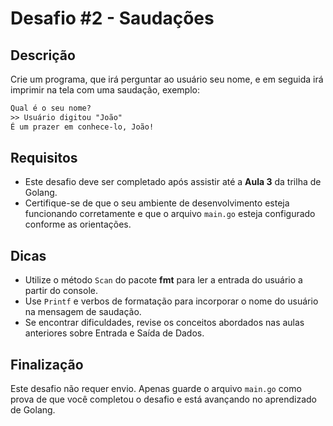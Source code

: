 # Desafio #2 - Saudações

## Descrição

Crie um programa, que irá perguntar ao usuário seu nome, e em seguida irá imprimir na tela com uma saudação, exemplo:

```txt
Qual é o seu nome? 
>> Usuário digitou "João"
É um prazer em conhece-lo, João!
```

## Requisitos

- Este desafio deve ser completado após assistir até a **Aula 3** da trilha de Golang.
- Certifique-se de que o seu ambiente de desenvolvimento esteja funcionando corretamente e que o arquivo `main.go` esteja configurado conforme as orientações.

## Dicas

- Utilize o método `Scan` do pacote **fmt** para ler a entrada do usuário a partir do console.
- Use `Printf` e verbos de formatação para incorporar o nome do usuário na mensagem de saudação.
- Se encontrar dificuldades, revise os conceitos abordados nas aulas anteriores sobre Entrada e Saída de Dados.

## Finalização

Este desafio não requer envio. Apenas guarde o arquivo `main.go` como prova de que você completou o desafio e está avançando no aprendizado de Golang.
